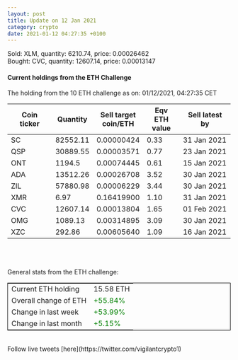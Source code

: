 ```yaml
---
layout: post
title: Update on 12 Jan 2021
category: crypto
date: 2021-01-12 04:27:35 +0100
---
```

<!-- Global site tag (gtag.js) - Google Analytics -->
<script async src="https://www.googletagmanager.com/gtag/js?id=UA-103831149-5"></script>
<script>
  window.dataLayer = window.dataLayer || [];
  function gtag(){dataLayer.push(arguments);}
  gtag('js', new Date());

  gtag('config', 'UA-103831149-5');
</script>
Sold: XLM, quantity:      6210.74, price:   0.00026462<br>Bought: CVC, quantity:     12607.14, price:   0.00013147<br>

#### Current holdings from the ETH Challenge

The holding from the 10 ETH challenge as on: 01/12/2021, 04:27:35 CET

|Coin ticker|Quantity|Sell target<br>coin/ETH|Eqv ETH<br>value|Sell latest by|
|-----------|--------|-----------|-----------|--------------|
SC|82552.11|  0.00000424|0.33|31 Jan 2021|
QSP|30889.55|  0.00003571|0.77|23 Jan 2021|
ONT|1194.5|  0.00074445|0.61|15 Jan 2021|
ADA|13512.26|  0.00026708|3.52|30 Jan 2021|
ZIL|57880.98|  0.00006229|3.44|30 Jan 2021|
XMR|6.97|  0.16419900|1.10|31 Jan 2021|
CVC|12607.14|  0.00013804|1.65|01 Feb 2021|
OMG|1089.13|  0.00314895|3.09|30 Jan 2021|
XZC|292.86|  0.00605640|1.09|16 Jan 2021|

<br>
<br>
<br>
General stats from the ETH challenge:

<table style="border:1px solid black;margin-left:auto;margin-right:auto;">
	<tbody>
	<tr>
		<td>Current ETH holding</td>
		<td>     15.58 ETH</td>
	</tr>
	<tr>
		<td>Overall change of ETH</td>
		<td><font color="green">+55.84%</font></td>
	</tr>
	<tr>
		<td>Change in last week</td>
		<td><font color="green">+53.99%</font></td>
	</tr>
	<tr>
		<td>Change in last month</td>
		<td><font color="green">+5.15%</font></td>
	</tr>
	</tbody>
</table>

<br>
Follow live tweets [here](https://twitter.com/vigilantcrypto1)
<br>
<br>